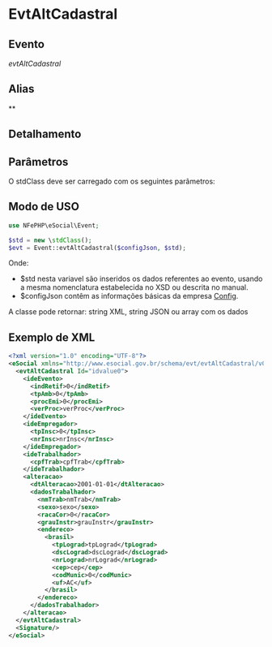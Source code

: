 # EvtAltCadastral

## Evento
 *evtAltCadastral*

## Alias
 **


## Detalhamento



## Parâmetros
O stdClass deve ser carregado com os seguintes parâmetros:



## Modo de USO

```php
use NFePHP\eSocial\Event;

$std = new \stdClass();
$evt = Event::evtAltCadastral($configJson, $std);
```

Onde:
- $std nesta variavel são inseridos os dados referentes ao evento, usando a mesma nomenclatura estabelecida no XSD ou descrita no manual.
- $configJson contêm as informações básicas da empresa [Config](Config.md).

A classe pode retornar: string XML, string JSON ou array com os dados


## Exemplo de XML

```xml
<?xml version="1.0" encoding="UTF-8"?>
<eSocial xmlns="http://www.esocial.gov.br/schema/evt/evtAltCadastral/v02_02_01" xmlns:xsi="http://www.w3.org/2001/XMLSchema-instance" xsi:schemaLocation="http://www.esocial.gov.br/schema/evt/evtAltCadastral/v02_02_01 ../schemes/evtAltCadastral.xsd ">
  <evtAltCadastral Id="idvalue0">
    <ideEvento>
      <indRetif>0</indRetif>
      <tpAmb>0</tpAmb>
      <procEmi>0</procEmi>
      <verProc>verProc</verProc>
    </ideEvento>
    <ideEmpregador>
      <tpInsc>0</tpInsc>
      <nrInsc>nrInsc</nrInsc>
    </ideEmpregador>
    <ideTrabalhador>
      <cpfTrab>cpfTrab</cpfTrab>
    </ideTrabalhador>
    <alteracao>
      <dtAlteracao>2001-01-01</dtAlteracao>
      <dadosTrabalhador>
        <nmTrab>nmTrab</nmTrab>
        <sexo>sexo</sexo>
        <racaCor>0</racaCor>
        <grauInstr>grauInstr</grauInstr>
        <endereco>
          <brasil>
            <tpLograd>tpLograd</tpLograd>
            <dscLograd>dscLograd</dscLograd>
            <nrLograd>nrLograd</nrLograd>
            <cep>cep</cep>
            <codMunic>0</codMunic>
            <uf>AC</uf>
          </brasil>
        </endereco>
      </dadosTrabalhador>
    </alteracao>
  </evtAltCadastral>
  <Signature/>
</eSocial>

```
